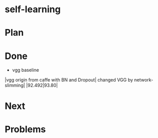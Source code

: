 # self-learning


# Plan



# Done
- vgg baseline

|vgg origin from caffe with BN and Dropout| changed VGG by network-slimming| 
|92.492|93.80|


# Next



# Problems
